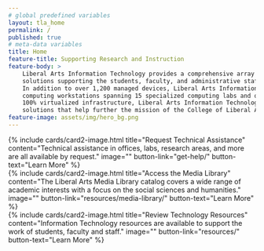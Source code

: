 ```yaml
---
# global predefined variables
layout: tla_home
permalink: /
published: true
# meta-data variables
title: Home
feature-title: Supporting Research and Instruction
feature-body: >
    Liberal Arts Information Technology provides a comprehensive array of technology services and
    solutions supporting the students, faculty, and administrative staff of the College of Liberal Arts.
    In addition to over 1,200 managed devices, Liberal Arts Information Technology supports over 600 public
    computing workstations spanning 15 specialized computing labs and over 60 classrooms. Backed by a nearly
    100% virtualized infrastructure, Liberal Arts Information Technology provides specialty technology
    solutions that help further the mission of the College of Liberal Arts.
feature-image: assets/img/hero_bg.png
---
```


<div class="row row-wide">
<div class="col m12 l4">{% include cards/card2-image.html title="Request Technical Assistance" content="Technical assistance in offices, labs, research areas, and more are all available by request." image="" button-link="get-help/" button-text="Learn More" %}</div>
<div class="col m12 l4">{% include cards/card2-image.html title="Access the Media Library" content="The Liberal Arts Media Library catalog covers a wide range of academic interests with a focus on the social sciences and humanities." image="" button-link="resources/media-library/" button-text="Learn More" %}</div>
<div class="col m12 l4">{% include cards/card2-image.html title="Review Technology Resources" content="Information Technology resources are available to support the work of students, faculty and staff." image="" button-link="resources/" button-text="Learn More" %}</div>
</div>
